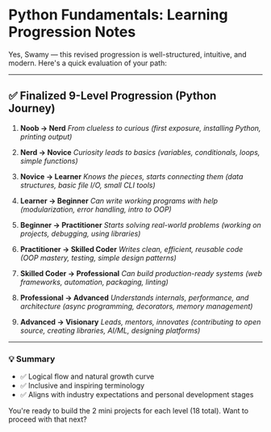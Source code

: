 # Python Fundamentals: Learning Progression Notes

Yes, Swamy — this revised progression is well-structured, intuitive, and modern. Here's a quick evaluation of your path:

---

## ✅ Finalized 9-Level Progression (Python Journey)

1. **Noob → Nerd**
   *From clueless to curious*
   *(first exposure, installing Python, printing output)*

2. **Nerd → Novice**
   *Curiosity leads to basics*
   *(variables, conditionals, loops, simple functions)*

3. **Novice → Learner**
   *Knows the pieces, starts connecting them*
   *(data structures, basic file I/O, small CLI tools)*

4. **Learner → Beginner**
   *Can write working programs with help*
   *(modularization, error handling, intro to OOP)*

5. **Beginner → Practitioner**
   *Starts solving real-world problems*
   *(working on projects, debugging, using libraries)*

6. **Practitioner → Skilled Coder**
   *Writes clean, efficient, reusable code*
   *(OOP mastery, testing, simple design patterns)*

7. **Skilled Coder → Professional**
   *Can build production-ready systems*
   *(web frameworks, automation, packaging, linting)*

8. **Professional → Advanced**
   *Understands internals, performance, and architecture*
   *(async programming, decorators, memory management)*

9. **Advanced → Visionary**
   *Leads, mentors, innovates*
   *(contributing to open source, creating libraries, AI/ML, designing platforms)*

---

### 💡 Summary

* ✅ Logical flow and natural growth curve
* ✅ Inclusive and inspiring terminology
* ✅ Aligns with industry expectations and personal development stages

You're ready to build the 2 mini projects for each level (18 total). Want to proceed with that next?
